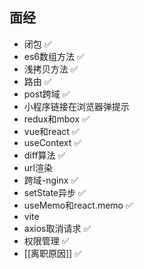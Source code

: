 ## 面经

- 闭包 ✅
- es6数组方法 ✅
- 浅拷贝方法 ✅
- 路由 ✅
- post跨域 ✅ 
- 小程序链接在浏览器弹提示
- redux和mbox ✅
- vue和react  ✅
- useContext  ✅
- diff算法 ✅
- url渲染
- 跨域-nginx ✅
- setState异步 ✅
- useMemo和react.memo ✅
- vite
- axios取消请求 ✅
- 权限管理 ✅
- [[离职原因]] ✅